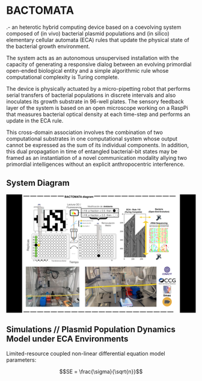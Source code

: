 # BACTOMATA 

.- an heterotic hybrid computing device based on a coevolving system composed of (in vivo) bacterial plasmid populations and (in silico) elementary cellular automata (ECA) rules that update the physical state of the bacterial growth environment. 

The system acts as an autonomous unsupervised installation with the capacity of generating a responsive dialog between an evolving primordial open-ended biological entity and a simple algorithmic rule whose computational complexity is Turing complete. 

The device is physically actuated by a micro-pipetting robot that performs serial transfers of bacterial populations in discrete intervals and also inoculates its growth substrate in 96-well plates. The sensory feedback layer of the system is based on an open microscope working on a RaspPi that measures bacterial optical density at each time-step and performs an update in the ECA rule. 

This cross-domain association involves the combination of two computational substrates in one computational system whose output cannot be expressed as the sum of its individual components.  In addition, this dual propagation in time of entangled bacterial-bit states may be framed as an instantiation of a novel communication modality allying two primordial intelligences without an explicit anthropocentric interference.

## System Diagram

![alt text](https://github.com/carlestapi/BACTOMATA/blob/main/bactomata%20diagram.png)

## Simulations // Plasmid Population Dynamics Model under ECA Environments

Limited-resource coupled non-linear differential equation model parameters:

```math
SE = \frac{\sigma}{\sqrt{n}}
```

